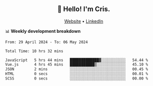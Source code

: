 
<h2 align="center">👋 Hello! I'm Cris.</h2>
<p align="center">
  <a href="https://www.criscunas.dev">Website</a> •
  <a href="https://www.linkedin.com/in/cristophercunas/">LinkedIn</a> 
</p>


📊 **Weekly development breakdown**
<!--START_SECTION:waka-->

```txt
From: 29 April 2024 - To: 06 May 2024

Total Time: 10 hrs 32 mins

JavaScript   5 hrs 44 mins   █████████████▓░░░░░░░░░░░   54.44 %
Vue.js       4 hrs 45 mins   ███████████▒░░░░░░░░░░░░░   45.10 %
JSON         2 mins          ░░░░░░░░░░░░░░░░░░░░░░░░░   00.45 %
HTML         0 secs          ░░░░░░░░░░░░░░░░░░░░░░░░░   00.01 %
SCSS         0 secs          ░░░░░░░░░░░░░░░░░░░░░░░░░   00.00 %
```

<!--END_SECTION:waka-->
